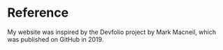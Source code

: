 # Reference
My website was inspired by the Devfolio project by Mark Macneil, which was published on GitHub in 2019.

 
